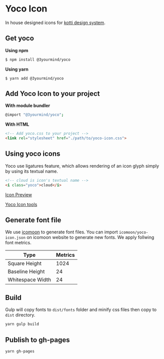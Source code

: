 # Yoco Icon

In house designed icons for [kotti design system](https://3yourmind.github.io/kotti/).

## Get yoco

**Using npm**

```bash
$ npm install @3yourmind/yoco
```

**Using yarn**

```
$ yarn add @3yourmind/yoco
```

## Add Yoco Icon to your project

**With module bundler**

```bash
@import "@3yourmind/yoco";
```

**With HTML**

```html
<!-- Add yoco.css to your project -->
<link rel="stylesheet" href="./path/to/yoco-icon.css">
```

## Using yoco icons

Yoco use ligatures feature, which allows rendering of an icon glyph simply by using its textual name.

```html
<!-- cloud is icon's textual name -->
<i class="yoco">cloud</i>
```

[Icon Preview](https://3yourmind.github.io/yoco/)

[Yoco Icon tools](https://3yourmind.github.io/kotti/foundations/icons)

## Generate font file

We use [icomoon](https://icomoon.io/app/) to generate font files. You can import `icomoon/yoco-icon.json` on icomoon website to generate new fonts. We apply follwing font metrics.

| Type             | Metrics |
| ---------------- | ------- |
| Square Height    | 1024    |
| Baseline Height  | 24      |
| Whitespace Width | 24      |

## Build

Gulp will copy fonts to `dist/fonts` folder and minify css files then copy to `dist` directory.

```bash
yarn gulp build
```

## Publish to gh-pages

```bash
yarn gh-pages
```
